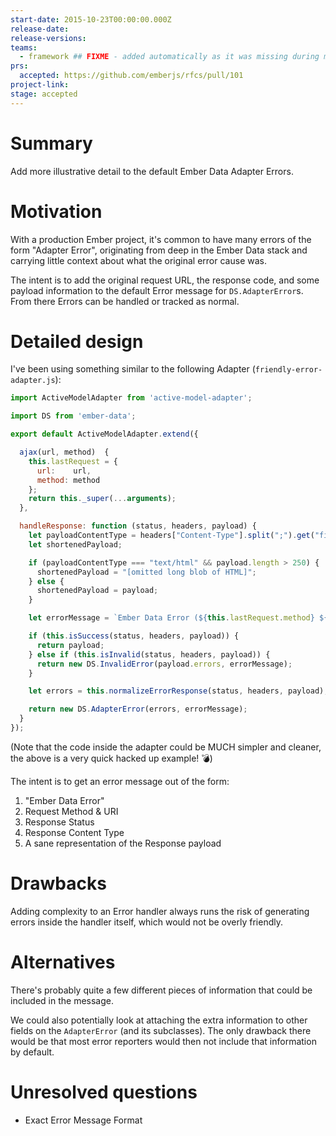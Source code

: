 ```yaml
---
start-date: 2015-10-23T00:00:00.000Z
release-date:
release-versions: 
teams: 
  - framework ## FIXME - added automatically as it was missing during migration
prs:
  accepted: https://github.com/emberjs/rfcs/pull/101
project-link: 
stage: accepted
---
```


# Summary

Add more illustrative detail to the default Ember Data Adapter Errors.

# Motivation

With a production Ember project, it's common to have many errors of the form "Adapter Error",
originating from deep in the Ember Data stack and carrying little context about what the
original error cause was.

The intent is to add the original request URL, the response code, and some payload information
to the default Error message for `DS.AdapterError`s. From there Errors can be handled or
tracked as normal.

# Detailed design

I've been using something similar to the following Adapter (`friendly-error-adapter.js`):

```js
import ActiveModelAdapter from 'active-model-adapter';

import DS from 'ember-data';

export default ActiveModelAdapter.extend({

  ajax(url, method)  {
    this.lastRequest = {
      url:    url,
      method: method
    };
    return this._super(...arguments);
  },

  handleResponse: function (status, headers, payload) {
    let payloadContentType = headers["Content-Type"].split(";").get("firstObject");
    let shortenedPayload;

    if (payloadContentType === "text/html" && payload.length > 250) {
      shortenedPayload = "[omitted long blob of HTML]";
    } else {
      shortenedPayload = payload;
    }

    let errorMessage = `Ember Data Error (${this.lastRequest.method} ${this.lastRequest.url} returned a ${status}). \n Payload (${payloadContentType}): \n\n ${shortenedPayload}`;

    if (this.isSuccess(status, headers, payload)) {
      return payload;
    } else if (this.isInvalid(status, headers, payload)) {
      return new DS.InvalidError(payload.errors, errorMessage);
    }

    let errors = this.normalizeErrorResponse(status, headers, payload);

    return new DS.AdapterError(errors, errorMessage);
  }
});
```

(Note that the code inside the adapter could be MUCH simpler and cleaner, the above
is a very quick hacked up example! :bomb:)

The intent is to get an error message out of the form:

 1. "Ember Data Error"
 2. Request Method & URI
 3. Response Status
 4. Response Content Type
 5. A sane representation of the Response payload

# Drawbacks

Adding complexity to an Error handler always runs the risk of generating errors inside
the handler itself, which would not be overly friendly.

# Alternatives

There's probably quite a few different pieces of information that could be included
in the message.

We could also potentially look at attaching the extra information to other fields on
the `AdapterError` (and its subclasses). The only drawback there would be that most
error reporters would then not include that information by default.

# Unresolved questions

 * Exact Error Message Format
